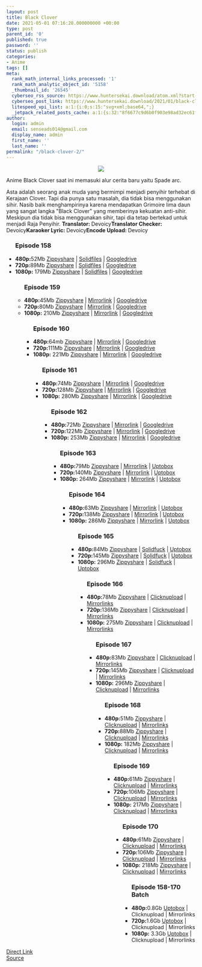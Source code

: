 ```yaml
---
layout: post
title: Black Clover
date: 2021-05-01 07:16:28.000000000 +00:00
type: post
parent_id: '0'
published: true
password: ''
status: publish
categories:
- Anime
tags: []
meta:
  rank_math_internal_links_processed: '1'
  rank_math_analytic_object_id: '5158'
  _thumbnail_id: '26545'
  cyberseo_rss_source: https://www.huntersekai.download/atom.xml?start-index=1
  cyberseo_post_link: https://www.huntersekai.download/2021/01/black-clover.html
  litespeed_vpi_list: a:1:{i:0;s:15:"svg+xml;base64,";}
  _jetpack_related_posts_cache: a:1:{s:32:"8f6677c9d6b0f903e98ad32ec61f8deb";a:2:{s:7:"expires";i:1663461031;s:7:"payload";a:3:{i:0;a:1:{s:2:"id";i:26541;}i:1;a:1:{s:2:"id";i:28892;}i:2;a:1:{s:2:"id";i:25190;}}}}
author:
  login: admin
  email: senseads014@gmail.com
  display_name: admin
  first_name: ''
  last_name: ''
permalink: "/black-clover-2/"
---
```

<p> <a class="popup" data-target="34572"></a>
<div dir="ltr" style="text-align: left;" trbidi="on">
<div class="separator" style="clear: both; text-align: center;"><a href="https://1.bp.blogspot.com/-2qe8yUTP7L0/X_NNfYSBMaI/AAAAAAAACTI/Mi9lQ3nCpJMUd88KX-nzedSOiXdYiREhACLcBGAsYHQ/s2048/Black%2BClover%2BWinter%2B2021%2BKV.jpg" style="margin-left: 1em; margin-right: 1em;"><img border="0" data-original-height="318" data-original-width="225" src="{{ site.baseurl }}/assets/2021/05/Black%2BClover%2BWinter%2B2021%2BKV.jpg" /></a></div>
<p>Anime Black Clover saat ini memasuki alur cerita baru yaitu Spade arc.</p>
<p>Asta adalah seorang anak muda yang bermimpi menjadi penyihir terhebat di Kerajaan Clover. Tapi dia punya satu masalah, dia tidak bisa menggunakan sihir. Nasib baik menghampirinya karena mendapatkan Grimoire lima daun yang sangat langka "Black Clover" yang memberinya kekuatan anti-sihir. Meskipun dia tidak bisa menggunakan sihir, tapi dia tetap bertekad untuk menjadi Raja Penyihir.<a name="more"></a>
<pekerja><b>Translator: </b><span>Devoicy</span><b>Translator Checker: </b><span>Devoicy</span><b>Karaoker Lyric: </b><span>Devoicy</span><b>Encode Upload: </b><span>Devoicy</span></pekerja>
<div class="dl">
<ul />
<h3>Episode 158</h3>
<li><b>480p:</b><span id="size">52Mb</span> <a href="https://semawur.com/B58fq">Zippyshare</a> | <a href="https://semawur.com/1FRZS">Solidfiles</a> | <a href="https://semawur.com/gmYp5x78">Googledrive</a></li>
<li><b>720p:</b><span id="size">89Mb</span> <a href="https://semawur.com/N8gMunBS03ut">Zippyshare</a> | <a href="https://semawur.com/8LMebXsEY">Solidfiles</a> | <a href="https://semawur.com/dzrijA">Googledrive</a></li>
<li><b>1080p:</b> <span id="size">179Mb</span> <a href="https://semawur.com/pnHDJ0R2Y">Zippyshare</a> | <a href="https://semawur.com/oRXY0ST1zr86">Solidfiles</a> | <a href="https://semawur.com/R0so">Googledrive</a></li>
<ul />
<h3>Episode 159</h3>
<li><b>480p:</b><span id="size">45Mb</span> <a href="https://semawur.com/CZSgo">Zippyshare</a> | <a href="https://semawur.com/OOfr0wj4oI">Mirrorlink</a> | <a href="https://semawur.com/1WMAvFk">Googledrive</a></li>
<li><b>720p:</b><span id="size">80Mb</span> <a href="https://semawur.com/WbrNS1b">Zippyshare</a> | <a href="https://semawur.com/2yTYNATjCEW">Mirrorlink</a> | <a href="https://semawur.com/I16yZZrMPxz">Googledrive</a></li>
<li><b>1080p:</b> <span id="size">210Mb</span> <a href="https://semawur.com/CB1J3w">Zippyshare</a> | <a href="https://semawur.com/EAEXehT">Mirrorlink</a> | <a href="https://semawur.com/F0drt9mhg">Googledrive</a></li>
<ul />
<h3>Episode 160</h3>
<li><b>480p:</b><span id="size">64mb</span> <a href="https://apk.miuiku.com/ciGn6">Zippyshare</a> | <a href="https://apk.miuiku.com/kqxvS7P8P">Mirrorlink</a> | <a href="https://apk.miuiku.com/R7hlY">Googledrive</a></li>
<li><b>720p:</b><span id="size">111Mb</span> <a href="https://apk.miuiku.com/JIF8hjQJ">Zippyshare</a> | <a href="https://apk.miuiku.com/tdFplW5">Mirrorlink</a> | <a href="https://apk.miuiku.com/vrVW3">Googledrive</a></li>
<li><b>1080p:</b> <span id="size">221Mb</span> <a href="https://apk.miuiku.com/WBPSQA">Zippyshare</a> | <a href="https://apk.miuiku.com/oCUSl92">Mirrorlink</a> | <a href="https://apk.miuiku.com/QJBhqrm4k">Googledrive</a></li>
<ul />
<h3>Episode 161</h3>
<li><b>480p:</b><span id="size">74Mb</span> <a href="https://www59.zippyshare.com/v/5z4NJyJM/file.html" target="_blank" rel="noopener">Zippyshare</a> | <a href="https://www.mirrored.to/files/PZ4YAON0/[HunterSekai]_BC161_480p_SD.mkv_links" target="_blank" rel="noopener">Mirrorlink</a> | <a href="https://mobilelegends.shop/b4Sx" target="_blank" rel="noopener">Googledrive</a></li>
<li><b>720p:</b><span id="size">128Mb</span> <a href="https://www59.zippyshare.com/v/xZI1vi51/file.html" target="_blank" rel="noopener">Zippyshare</a> | <a href="https://www.mirrored.to/files/6ILNE9FT/[HunterSekai]_BC161_720p_HD.mkv_links" target="_blank" rel="noopener">Mirrorlink</a> | <a href="https://mobilelegends.shop/6Lhx5HrN" target="_blank" rel="noopener">Googledrive</a></li>
<li><b>1080p:</b> <span id="size">280Mb</span> <a href="https://www59.zippyshare.com/v/dv6mgIMG/file.html" target="_blank" rel="noopener">Zippyshare</a> | <a href="https://www.mirrored.to/files/UM9Z7GOT/[HunterSekai]_BC161_1080p_FHD.mkv_links" target="_blank" rel="noopener">Mirrorlink</a> | <a href="https://mobilelegends.shop/SNn">Googledrive</a></li>
<ul />
<h3>Episode 162</h3>
<li><b>480p:</b><span id="size">72Mb</span> <a href="https://www.shrinkads.com/SNEAfm">Zippyshare</a> | <a href="https://www.shrinkads.com/QgSR">Mirrorlink</a> | <a href="https://www.shrinkads.com/VrT7O" target="_blank" rel="noopener">Googledrive</a></li>
<li><b>720p:</b><span id="size">122Mb</span> <a href="https://www.shrinkads.com/Rn0x5" target="_blank" rel="noopener">Zippyshare</a> | <a href="https://www.shrinkads.com/tk1s">Mirrorlink</a> | <a href="https://www.shrinkads.com/H8r65UC">Googledrive</a></li>
<li><b>1080p:</b> <span id="size">253Mb</span> <a href="https://www.shrinkads.com/KFih">Zippyshare</a> | <a href="https://www.shrinkads.com/n1hVPW">Mirrorlink</a> | <a href="https://www.shrinkads.com/L5up2sy">Googledrive</a></li>
<ul />
<h3>Episode 163</h3>
<li><b>480p:</b><span id="size">79Mb</span> <a href="https://www.shrinkads.com/JCp1">Zippyshare</a> | <a href="https://www.shrinkads.com/GlbgE">Mirrorlink</a> | <a href="https://www.shrinkads.com/Hyaz">Uptobox</a></li>
<li><b>720p:</b><span id="size">140Mb</span> <a href="https://www.shrinkads.com/GKKCLN" target="_blank" rel="noopener">Zippyshare</a> | <a href="https://www.shrinkads.com/4WXqCn9">Mirrorlink</a> | <a href="https://www.shrinkads.com/5iBpk">Uptobox</a></li>
<li><b>1080p:</b> <span id="size">264Mb</span> <a href="https://www.shrinkads.com/jnX1">Zippyshare</a> | <a href="https://www.shrinkads.com/ISrL">Mirrorlink</a> | <a href="https://www.shrinkads.com/iq5IV" target="_blank" rel="noopener">Uptobox</a></li>
<ul />
<h3>Episode 164</h3>
<li><b>480p:</b><span id="size">63Mb</span> <a href="https://www.shrinkads.com/0SV3hZ">Zippyshare</a> | <a href="https://www.shrinkads.com/UDFyBAMX">Mirrorlink</a> | <a href="https://www.shrinkads.com/1BEJb0t">Uptobox</a></li>
<li><b>720p:</b><span id="size">138Mb</span> <a href="https://www.shrinkads.com/zglm8mHi" target="_blank" rel="noopener">Zippyshare</a> | <a href="https://www.shrinkads.com/DV3I410">Mirrorlink</a> | <a href="https://www.shrinkads.com/x3OgLQ">Uptobox</a></li>
<li><b>1080p:</b> <span id="size">286Mb</span> <a href="https://www.shrinkads.com/J9a1r">Zippyshare</a> | <a href="https://www.shrinkads.com/lSqH">Mirrorlink</a> | <a href="https://www.shrinkads.com/062yn">Uptobox</a></li>
<ul />
<h3>Episode 165</h3>
<li><b>480p:</b><span id="size">84Mb</span> <a href="https://www.shrinkads.com/st?api=151fae2e8a94c4aa8f471b93f8f17e6696dc3383&url=https://www46.zippyshare.com/v/4mTCmWU7/file.html">Zippyshare</a> | <a href="https://www.shrinkads.com/st?api=151fae2e8a94c4aa8f471b93f8f17e6696dc3383&url=https://www.solidfiles.com/v/e6VYgRP63BweM">Solidfuck</a> | <a href="https://www.shrinkads.com/st?api=151fae2e8a94c4aa8f471b93f8f17e6696dc3383&url=https://mir.cr/PKWOWWJF">Uptobox</a></li>
<li><b>720p:</b><span id="size">145Mb</span> <a href="https://www.shrinkads.com/st?api=151fae2e8a94c4aa8f471b93f8f17e6696dc3383&url=https://www46.zippyshare.com/v/IFWSWdwA/file.html" target="" rel="noopener">Zippyshare</a> | <a href="https://www.shrinkads.com/st?api=151fae2e8a94c4aa8f471b93f8f17e6696dc3383&url=https://www.solidfiles.com/v/V7rzZ7RjyB4Q6">Solidfuck</a> | <a href="https://www.shrinkads.com/st?api=151fae2e8a94c4aa8f471b93f8f17e6696dc3383&url=https://mir.cr/ETY9VTRH">Uptobox</a></li>
<li><b>1080p:</b> <span id="size">296Mb</span> <a href="https://www.shrinkads.com/st?api=151fae2e8a94c4aa8f471b93f8f17e6696dc3383&url=https://www46.zippyshare.com/v/TbJAwbf0/file.html">Zippyshare</a> | <a href="https://www.shrinkads.com/st?api=151fae2e8a94c4aa8f471b93f8f17e6696dc3383&url=https://www.solidfiles.com/v/DGjQZrwK32mP8">Solidfuck</a> | <a href="https://www.shrinkads.com/st?api=151fae2e8a94c4aa8f471b93f8f17e6696dc3383&url=https://mir.cr/DSL3LXIU">Uptobox</a></li>
<ul />
<h3>Episode 166</h3>
<li><b>480p:</b><span id="size">78Mb</span> <a href="https://www.shrinkads.com/st?api=151fae2e8a94c4aa8f471b93f8f17e6696dc3383&url=https://www33.zippyshare.com/v/6aaWCwq5/file.html">Zippyshare</a> | <a href="https://www.shrinkads.com/st?api=151fae2e8a94c4aa8f471b93f8f17e6696dc3383&url=https://clicknupload.co/po38fbhxpmg5">Clicknupload</a> | <a href="https://www.shrinkads.com/st?api=151fae2e8a94c4aa8f471b93f8f17e6696dc3383&url=https://mir.cr/1G5HHZAE">Mirrorlinks</a></li>
<li><b>720p:</b><span id="size">136Mb</span> <a href="https://www.shrinkads.com/st?api=151fae2e8a94c4aa8f471b93f8f17e6696dc3383&url=https://www33.zippyshare.com/v/n7BqbxoV/file.html" target="" rel="noopener">Zippyshare</a> | <a href="https://www.shrinkads.com/st?api=151fae2e8a94c4aa8f471b93f8f17e6696dc3383&url=https://clicknupload.co/avmwvnaekcr2">Clicknupload</a> | <a href="https://www.shrinkads.com/st?api=151fae2e8a94c4aa8f471b93f8f17e6696dc3383&url=https://mir.cr/CPH0JUTT">Mirrorlinks</a></li>
<li><b>1080p:</b> <span id="size">275Mb</span> <a href="https://www.shrinkads.com/st?api=151fae2e8a94c4aa8f471b93f8f17e6696dc3383&url=https://www33.zippyshare.com/v/cdKEOElj/file.html">Zippyshare</a> | <a href="https://www.shrinkads.com/st?api=151fae2e8a94c4aa8f471b93f8f17e6696dc3383&url=https://clicknupload.co/dxncx991b2q1">Clicknupload</a> | <a href="https://www.shrinkads.com/st?api=151fae2e8a94c4aa8f471b93f8f17e6696dc3383&url=https://mir.cr/1OMOJXS3">Mirrorlinks</a></li>
<ul />
<h3>Episode 167</h3>
<li><b>480p:</b><span id="size">83Mb</span> <a href="https://www.shrinkads.com/st?api=151fae2e8a94c4aa8f471b93f8f17e6696dc3383&url=https://www31.zippyshare.com/v/YTAisPis/file.html">Zippyshare</a> | <a href="https://www.shrinkads.com/st?api=151fae2e8a94c4aa8f471b93f8f17e6696dc3383&url=https://clicknupload.co/hl2xepxllwwz">Clicknupload</a> | <a href="https://www.shrinkads.com/st?api=151fae2e8a94c4aa8f471b93f8f17e6696dc3383&url=https://www.mirrored.to/files/1R4Z9EYJ/[HunterSekai]_BC167_480p_SD.mkv_links">Mirrorlinks</a></li>
<li><b>720p:</b><span id="size">145Mb</span> <a href="https://www.shrinkads.com/st?api=151fae2e8a94c4aa8f471b93f8f17e6696dc3383&url=https://www31.zippyshare.com/v/lsMBaGQk/file.html" target="" rel="noopener">Zippyshare</a> | <a href="https://www.shrinkads.com/st?api=151fae2e8a94c4aa8f471b93f8f17e6696dc3383&url=https://clicknupload.co/55mtupc55eq8">Clicknupload</a> | <a href="https://www.shrinkads.com/st?api=151fae2e8a94c4aa8f471b93f8f17e6696dc3383&url=https://www.mirrored.to/files/0VVRBTTQ/[HunterSekai]_BC167_720p_HD.mkv_links">Mirrorlinks</a></li>
<li><b>1080p:</b> <span id="size">296Mb</span> <a href="https://www.shrinkads.com/st?api=151fae2e8a94c4aa8f471b93f8f17e6696dc3383&url=https://www31.zippyshare.com/v/veBa3m0d/file.html">Zippyshare</a> | <a href="https://www.shrinkads.com/st?api=151fae2e8a94c4aa8f471b93f8f17e6696dc3383&url=https://clicknupload.co/mr44ya9wpgw6">Clicknupload</a> | <a href="https://www.shrinkads.com/st?api=151fae2e8a94c4aa8f471b93f8f17e6696dc3383&url=https://www.mirrored.to/files/9PIJXZPQ/[HunterSekai]_BC167_1080p_FHD.mkv_links">Mirrorlinks</a></li>
<ul />
<h3>Episode 168</h3>
<li><b>480p:</b><span id="size">51Mb</span> <a href="https://shrinkads.com/wYsv7">Zippyshare</a> | <a href="https://shrinkads.com/MyqyXj">Clicknupload</a> | <a href="https://shrinkads.com/Ur9sa4R9">Mirrorlinks</a></li>
<li><b>720p:</b><span id="size">88Mb</span> <a href="https://shrinkads.com/llPkZvfY" target="" rel="noopener">Zippyshare</a> | <a href="https://shrinkads.com/37c9">Clicknupload</a> | <a href="https://shrinkads.com/ZljoC">Mirrorlinks</a></li>
<li><b>1080p:</b> <span id="size">182Mb</span> <a href="https://shrinkads.com/471z">Zippyshare</a> | <a href="https://shrinkads.com/GtEZMnC">Clicknupload</a> | <a href="https://shrinkads.com/iPZ7">Mirrorlinks</a></li>
<ul />
<h3>Episode 169</h3>
<li><b>480p:</b><span id="size">61Mb</span> <a href="https://www.shrinkads.com/BLw8x">Zippyshare</a> | <a href="https://www.shrinkads.com/8XrL">Clicknupload</a> | <a href="https://www.shrinkads.com/YOQEu2Hg">Mirrorlinks</a></li>
<li><b>720p:</b><span id="size">106Mb</span> <a href="https://www.shrinkads.com/t8LGhEVL" target="" rel="noopener">Zippyshare</a> | <a href="https://www.shrinkads.com/BPC7mnT">Clicknupload</a> | <a href="https://www.shrinkads.com/jMQrO">Mirrorlinks</a></li>
<li><b>1080p:</b> <span id="size">217Mb</span> <a href="https://www.shrinkads.com/GSvy">Zippyshare</a> | <a href="https://www.shrinkads.com/jufgT53">Clicknupload</a> | <a href="https://www.shrinkads.com/tPmHl">Mirrorlinks</a></li>
<ul />
<h3>Episode 170</h3>
<li><b>480p:</b><span id="size">61Mb</span> <a href="https://www.shrinkads.com/st?api=151fae2e8a94c4aa8f471b93f8f17e6696dc3383&url=https://www109.zippyshare.com/v/FlKfjz95/file.html">Zippyshare</a> | <a href="https://www.shrinkads.com/st?api=151fae2e8a94c4aa8f471b93f8f17e6696dc3383&url=https://clicknupload.co/p4vgd555efhb">Clicknupload</a> | <a href="https://www.shrinkads.com/st?api=151fae2e8a94c4aa8f471b93f8f17e6696dc3383&url=https://mir.cr/JODJDZ9L">Mirrorlinks</a></li>
<li><b>720p:</b><span id="size">106Mb</span> <a href="https://www.shrinkads.com/st?api=151fae2e8a94c4aa8f471b93f8f17e6696dc3383&url=https://www109.zippyshare.com/v/qIhf8iz1/file.html" target="" rel="noopener">Zippyshare</a> | <a href="https://www.shrinkads.com/st?api=151fae2e8a94c4aa8f471b93f8f17e6696dc3383&url=https://clicknupload.co/e48jk2a1w6qv">Clicknupload</a> | <a href="https://www.shrinkads.com/st?api=151fae2e8a94c4aa8f471b93f8f17e6696dc3383&url=https://mir.cr/O3N5TJLG">Mirrorlinks</a></li>
<li><b>1080p:</b> <span id="size">218Mb</span> <a href="https://www.shrinkads.com/st?api=151fae2e8a94c4aa8f471b93f8f17e6696dc3383&url=https://www109.zippyshare.com/v/9aWI2bBm/file.html">Zippyshare</a> | <a href="https://www.shrinkads.com/st?api=151fae2e8a94c4aa8f471b93f8f17e6696dc3383&url=https://clicknupload.co/6158ytlap1a5">Clicknupload</a> | <a href="https://www.shrinkads.com/st?api=151fae2e8a94c4aa8f471b93f8f17e6696dc3383&url=https://mir.cr/VQBI3EBV">Mirrorlinks</a></li>
<ul />
<h3>Episode 158-170 Batch</h3>
<li><b>480p:</b><span id="size">0.8Gb</span> <a href="https://www.shrinkads.com/st?api=151fae2e8a94c4aa8f471b93f8f17e6696dc3383&url=https://bit.ly/3gSoHgV">Uptobox</a> | Clicknupload | Mirrorlinks</li>
<li><b>720p:</b><span id="size">1.6Gb</span> <a href="https://www.shrinkads.com/st?api=151fae2e8a94c4aa8f471b93f8f17e6696dc3383&url=https://bit.ly/3gSoHgV" target="" rel="noopener">Uptobox</a> | Clicknupload | Mirrorlinks</li>
<li><b>1080p:</b> <span id="size">3.3Gb</span> <a href="https://www.shrinkads.com/st?api=151fae2e8a94c4aa8f471b93f8f17e6696dc3383&url=https://bit.ly/3gSoHgV">Uptobox</a> | Clicknupload | Mirrorlinks</li>
</div>
</div>
<link rel="stylesheet" href="https://cdnjs.cloudflare.com/ajax/libs/font-awesome/4.7.0/css/font-awesome.min.css" />
<div class="divbtn"> <a href="https://handymansurrender.com/fihup8buzv?key=94550f7ce39444073321dde3b8782f97" class="btn"><i class="fa fa-download"></i> Direct Link</a> <br /><a href="https://www.huntersekai.download/2021/01/black-clover.html">Source</a> </div>
